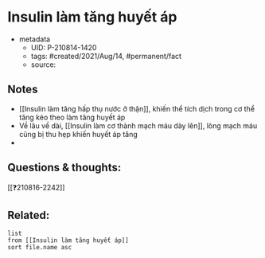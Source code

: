 ---
---

# Insulin làm tăng huyết áp

- metadata
	- UID: P-210814-1420
	- tags: #created/2021/Aug/14, #permanent/fact 
	- source: 

## Notes
- [[Insulin làm tăng hấp thụ nước ở thận]], khiến thể tích dịch trong cơ thể tăng kéo theo làm tăng huyết áp
- Về lâu về dài, [[Insulin làm cơ thành mạch máu dày lên]], lòng mạch máu cũng bị thu hẹp khiến huyết áp tăng
- 
## Questions & thoughts:
[[❓210816-2242]]

## Related:
```dataview
list
from [[Insulin làm tăng huyết áp]]
sort file.name asc
```
